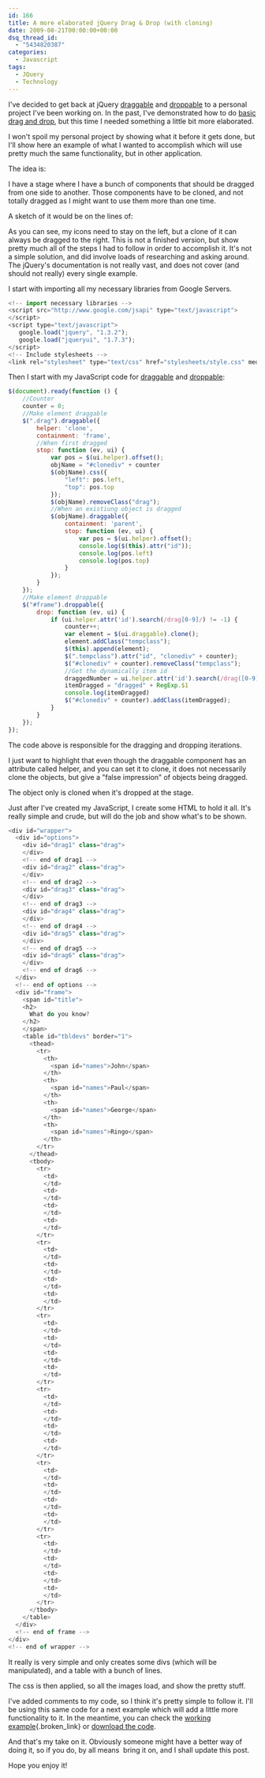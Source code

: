 ```yaml
---
id: 166
title: A more elaborated jQuery Drag & Drop (with cloning)
date: 2009-08-21T00:00:00+00:00
dsq_thread_id:
  - "5434820387"
categories:
  - Javascript
tags:
  - JQuery
  - Technology
---
```

I've decided to get back at jQuery <a title="jQuery - Draggables" href="http://docs.jquery.com/UI/Draggables" target="_blank">draggable</a> and <a title="jQuery - Droppables" href="https://docs.jquery.com/UI/Droppables" target="_blank">droppable</a> to a personal project I've been working on. In the past, I've demonstrated how to do <a title="Quick and Dirty jQuery Drag and Drop" href="https://www.placona.co.uk/quick-and-dirty-jquery-drag-drop/" target="_blank">basic drag and drop</a>, but this time I needed something a little bit more elaborated.
  
I won't spoil my personal project by showing what it before it gets done, but I'll show here an example of what I wanted to accomplish which will use pretty much the same functionality, but in other application.
  
The idea is:
  
I have a stage where I have a bunch of components that should be dragged from one side to another. Those components have to be cloned, and not totally dragged as I might want to use them more than one time.
  
A sketch of it would be on the lines of:
  
<!-- <img alt="jQuery drag & Drop Example" src="http://files.placona.co.uk/drag_drop/drag_drop.png" width="342" height="430" /> -->
  
As you can see, my icons need to stay on the left, but a clone of it can always be dragged to the right. This is not a finished version, but show pretty much all of the steps I had to follow in order to accomplish it. It's not a simple solution, and did involve loads of researching and asking around. The jQuery's documentation is not really vast, and does not cover (and should not really) every single example.
  
I start with importing all my necessary libraries from Google Servers.

```javascript
<!-- import necessary libraries -->
<script src="http://www.google.com/jsapi" type="text/javascript">
</script>
<script type="text/javascript">
   google.load("jquery", "1.3.2");
   google.load("jqueryui", "1.7.3");
</script>
<!-- Include stylesheets -->
<link rel="stylesheet" type="text/css" href="stylesheets/style.css" media="all" />
```

Then I start with my JavaScript code for <a title="jQuery - Draggables" href="http://docs.jquery.com/UI/Draggables" target="_blank">draggable</a> and <a title="jQuery - Droppables" href="http://docs.jquery.com/UI/Droppables" target="_blank">droppable</a>:

```javascript
$(document).ready(function () {
    //Counter
    counter = 0;
    //Make element draggable
    $(".drag").draggable({
        helper: 'clone',
        containment: 'frame',
        //When first dragged
        stop: function (ev, ui) {
            var pos = $(ui.helper).offset();
            objName = "#clonediv" + counter
            $(objName).css({
                "left": pos.left,
                "top": pos.top
            });
            $(objName).removeClass("drag");
            //When an existiung object is dragged
            $(objName).draggable({
                containment: 'parent',
                stop: function (ev, ui) {
                    var pos = $(ui.helper).offset();
                    console.log($(this).attr("id"));
                    console.log(pos.left)
                    console.log(pos.top)
                }
            });
        }
    });
    //Make element droppable
    $("#frame").droppable({
        drop: function (ev, ui) {
            if (ui.helper.attr('id').search(/drag[0-9]/) != -1) {
                counter++;
                var element = $(ui.draggable).clone();
                element.addClass("tempclass");
                $(this).append(element);
                $(".tempclass").attr("id", "clonediv" + counter);
                $("#clonediv" + counter).removeClass("tempclass");
                //Get the dynamically item id
                draggedNumber = ui.helper.attr('id').search(/drag([0-9])/)
                itemDragged = "dragged" + RegExp.$1
                console.log(itemDragged)
                $("#clonediv" + counter).addClass(itemDragged);
            }
        }
    });
});
```

The code above is responsible for the dragging and dropping iterations.
  
I just want to highlight that even though the draggable component has an attribute called helper, and you can set it to clone, it does not necessarily clone the objects, but give a "false impression" of objects being dragged.
  
The object only is cloned when it's dropped at the stage.
  
Just after I've created my JavaScript, I create some HTML to hold it all. It's really simple and crude, but will do the job and show what's to be shown.

```javascript
<div id="wrapper">
  <div id="options">
    <div id="drag1" class="drag">
    </div>
    <!-- end of drag1 -->
    <div id="drag2" class="drag">
    </div>
    <!-- end of drag2 -->
    <div id="drag3" class="drag">
    </div>
    <!-- end of drag3 -->
    <div id="drag4" class="drag">
    </div>
    <!-- end of drag4 -->
    <div id="drag5" class="drag">
    </div>
    <!-- end of drag5 -->
    <div id="drag6" class="drag">
    </div>
    <!-- end of drag6 -->
  </div>
  <!-- end of options -->
  <div id="frame">
    <span id="title">
    <h2>
      What do you know?
    </h2>
    </span>
    <table id="tbldevs" border="1">
      <thead>
        <tr>
          <th>
            <span id="names">John</span>
          </th>
          <th>
            <span id="names">Paul</span>
          </th>
          <th>
            <span id="names">George</span>
          </th>
          <th>
            <span id="names">Ringo</span>
          </th>
        </tr>
      </thead>
      <tbody>
        <tr>
          <td>
          </td>
          <td>
          </td>
          <td>
          </td>
          <td>
          </td>
        </tr>
        <tr>
          <td>
          </td>
          <td>
          </td>
          <td>
          </td>
          <td>
          </td>
        </tr>
        <tr>
          <td>
          </td>
          <td>
          </td>
          <td>
          </td>
          <td>
          </td>
        </tr>
        <tr>
          <td>
          </td>
          <td>
          </td>
          <td>
          </td>
          <td>
          </td>
        </tr>
        <tr>
          <td>
          </td>
          <td>
          </td>
          <td>
          </td>
          <td>
          </td>
        </tr>
        <tr>
          <td>
          </td>
          <td>
          </td>
          <td>
          </td>
          <td>
          </td>
        </tr>
      </tbody>
    </table>
  </div>
  <!-- end of frame -->
</div>
<!-- end of wrapper -->

```

It really is very simple and only creates some divs (which will be manipulated), and a table with a bunch of lines.
  
The css is then applied, so all the images load, and show the pretty stuff.
  
I've added comments to my code, so I think it's pretty simple to follow it. I'll be using this same code for a next example which will add a little more functionality to it. In the meantime, you can check the [working example](http://examples.placona.co.uk/drag_drop "Complex Drag & Drop - example"){.broken_link} or [download the code](/images/2009/08/example.rar "Drag & Drop example").
  
And that's my take on it. Obviously someone might have a better way of doing it, so if you do, by all means  bring it on, and I shall update this post.
  
Hope you enjoy it!

